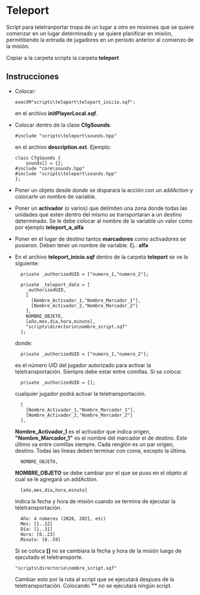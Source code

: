 # Teleport

Script para teletranportar tropa de un lugar a otro en misiones que se quiere comenzar en un lugar determinado y se quiere planificar en misión,  permititiendo la entrada de jugadores en un período anterior al comienzo de la misión.

Copiar a la carpeta scripts la carpeta **teleport**

## Instrucciones
* Colocar:
  ~~~
  execVM"scripts\teleport\teleport_inicio.sqf";
  ~~~
  en el archivo **initPlayerLocal.sqf**.
* Colocar dentro de la clase **CfgSounds**:
  ~~~
  #include "scripts\teleport\sounds.hpp"
  ~~~
  en el archivo **description.ext**.
  Ejemplo:
    ~~~
    class CfgSounds {
        sounds[] = {};
    #include "core\sounds.hpp"
    #include "scripts\teleport\sounds.hpp"
    };
    ~~~

* Poner un objeto desde donde se disparará la acción con un addAction y colocarle un nombre de variable.
* Poner un **activador** (o varios) que delimiten una zona donde todas las unidades que esten dentro del mismo se transportaran a un destino determinado. Se le debe colocar al nombre de la variable un valor como por ejemplo **teleport_a_alfa**
* Poner en el lugar de destino tantos **marcadores** como activadores se pusieron. Deben tener un nombre de variable. Ej.: **alfa**
* En el archivo **teleport_inicio.sqf** dentro de la carpeta **teleport** se ve lo siguiente:

  ~~~
    private _authorizedUID = ["numero_1,"numero_2"];

    private _teleport_data = [
      _authorizedUID,
      [
        [Nombre_Activador_1,"Nombre_Marcador_1"],
        [Nombre_Activador_2,"Nombre_Marcador_2"]
      ],
      NOMBRE_OBJETO,
      [año,mes,dia,hora,minuto],
      "scripts\directorio\nombre_script.sqf"
    ];
  ~~~
  donde:
  ~~~
    private _authorizedUID = ["numero_1,"numero_2"];
  ~~~
  es el número UID del jugador autorizado para activar la teletransportación. Siempre debe estar entre comillas.
  Si se coloca:
  ~~~
    private _authorizedUID = [];
  ~~~
  cualquier jugador podrá activar la teletransportación.
  ~~~
    [
      [Nombre_Activador_1,"Nombre_Marcador_1"],
      [Nombre_Activador_2,"Nombre_Marcador_2"]
    ],
  ~~~
  **Nombre_Activador_1** es el activador que indica origen, **"Nombre_Marcador_1"** es el nombre del marcador el de destino. Este último va entre comillas siempre. Cada renglón es un par origen, destino. Todas las lineas deben terminar con coma, excepto la última. 
  ~~~
    NOMBRE_OBJETO,
  ~~~
  **NOMBRE_OBJETO** se debe cambiar por el que se puso en el objeto al cual se le agregará un addAction.
  ~~~
    [año,mes,día,hora,minuto]
  ~~~
  Indica la fecha y hora de misión cuando se termina de ejecutar la teletransportación.
  ~~~
    Año: 4 números (2020, 2021, etc)
    Mes: [1..12]
    Día: [1..31]
    Hora: [0..23]
    Minuto: [0..59]
  ~~~
  Si se coloca **[]** no se cambiara la fecha y hora de la misión luego de ejecutado el teletransporte.
  ~~~
  "scripts\directorio\nombre_script.sqf"
  ~~~
  Cambiar esto por la ruta al script que se ejecutará despues de la teletransportación. Colocando **""** no se ejecutará ningún script.


  